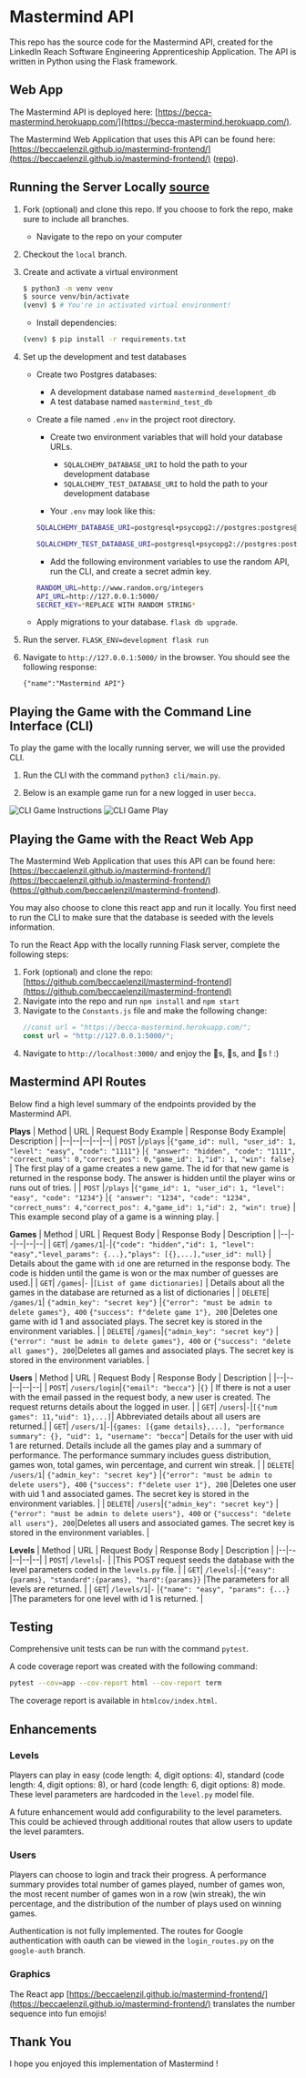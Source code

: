 # Mastermind API

This repo has the source code for the Mastermind API, created for the LinkedIn Reach Software Engineering Apprenticeship Application. The API is written in Python using the Flask framework.

## Web App

The Mastermind API is deployed here: [https://becca-mastermind.herokuapp.com/](https://becca-mastermind.herokuapp.com/). 

The Mastermind Web Application that uses this API can be found here: [https://beccaelenzil.github.io/mastermind-frontend/](https://beccaelenzil.github.io/mastermind-frontend/) ([repo](https://github.com/beccaelenzil/mastermind-frontend)).


## Running the Server Locally [source](https://github.com/AdaGold/retro-video-store/blob/master/ada-project-docs/setup.md)

1. Fork (optional) and clone this repo. If you choose to fork the repo, make sure to include all branches.
    - Navigate to the repo on your computer
1. Checkout the `local` branch.
1. Create and activate a virtual environment
    
    ```bash
    $ python3 -m venv venv
    $ source venv/bin/activate
    (venv) $ # You're in activated virtual environment!
    ```
    - Install dependencies:
    ```bash
    (venv) $ pip install -r requirements.txt
    ```
1. Set up the development and test databases
    - Create two Postgres databases:
        - A development database named `mastermind_development_db`
        - A test database named `mastermind_test_db`

    - Create a file named `.env` in the project root directory.

        - Create two environment variables that will hold your database URLs.

            - `SQLALCHEMY_DATABASE_URI` to hold the path to your development database
            - `SQLALCHEMY_TEST_DATABASE_URI` to hold the path to your development database

        - Your `.env` may look like this:

        ```bash
        SQLALCHEMY_DATABASE_URI=postgresql+psycopg2://postgres:postgres@localhost:5432/mastermind_development_db

        SQLALCHEMY_TEST_DATABASE_URI=postgresql+psycopg2://postgres:postgres@localhost:5432/mastermind_test_db
        ```

        - Add the following environment variables to use the random API, run the CLI, and create a secret admin key.
        
        ```bash
        RANDOM_URL=http://www.random.org/integers
        API_URL=http://127.0.0.1:5000/
        SECRET_KEY=*REPLACE WITH RANDOM STRING*
        ```

    - Apply migrations to your database.
        `flask db upgrade`.

1. Run the server.
    `FLASK_ENV=development flask run`

1. Navigate to `http://127.0.0.1:5000/` in the browser. You should see the following response:

    ```{"name":"Mastermind API"}```

## Playing the Game with the Command Line Interface (CLI)

To play the game with the locally running server, we will use the provided CLI.

1. Run the CLI with the command `python3 cli/main.py`.

1. Below is an example game run for a new logged in user `becca`.

![CLI Game Instructions](./project-docs/cli1.png)
![CLI Game Play](./project-docs/cli2.png)

## Playing the Game with the React Web App

The Mastermind Web Application that uses this API can be found here: [https://beccaelenzil.github.io/mastermind-frontend/](https://beccaelenzil.github.io/mastermind-frontend/) (https://github.com/beccaelenzil/mastermind-frontend).

You may also choose to clone this react app and run it locally. You first need to run the CLI to make sure that the database is seeded with the levels information.

To run the React App with the locally running Flask server, complete the following steps:

1. Fork (optional) and clone the repo: [https://github.com/beccaelenzil/mastermind-frontend](https://github.com/beccaelenzil/mastermind-frontend)
1. Navigate into the repo and run `npm install` and `npm start`
1. Navigate to the `Constants.js` file and make the following change:
    ```js
    //const url = "https://becca-mastermind.herokuapp.com/";
    const url = "http://127.0.0.1:5000/";
    ```
1. Navigate to `http://localhost:3000/` and enjoy the 🦄s, 💚s, and 🥳s ! :)

## Mastermind API Routes

Below find a high level summary of the endpoints provided by the Mastermind API.

**Plays**
| Method | URL | Request Body Example | Response Body Example| Description |
|--|--|--|--|--|
| `POST` |`/plays` |`{"game_id": null, "user_id": 1, "level": "easy", "code": "1111"}` |`{ "answer": "hidden", "code": "1111", "correct_nums": 0,"correct_pos": 0,"game_id": 1,"id": 1, "win": false}` | The first play of a game creates a new game. The id for that new game is returned in the response body. The answer is hidden until the player wins or runs out of tries. |
| `POST` |`/plays` |`{"game_id": 1, "user_id": 1, "level": "easy", "code": "1234"}` |`{ "answer": "1234", "code": "1234", "correct_nums": 4,"correct_pos": 4,"game_id": 1,"id": 2, "win": true}` | This example second play of a game is a winning play. |

**Games**
| Method | URL | Request Body | Response Body | Description |
|--|--|--|--|--|
| `GET`| `/games/1`|`-`|`{"code": "hidden","id": 1, "level": "easy","level_params": {...},"plays": [{},...],"user_id": null}` | Details about the game with `id` one are returned in the response body. The code is hidden until the game is won or the max number of guesses are used.|
| `GET`| `/games`|`-` |`[List of game dictionaries]` | Details about all the games in the database are returned as a list of dictionaries |
| `DELETE`| `/games/1`| `{"admin_key": "secret key"}` |`{"error": "must be admin to delete games"}, 400`  `{"success": f"delete game 1"}, 200` |Deletes one game with id 1 and associated plays. The secret key is stored in the environment variables. |
| `DELETE`| `/games`|`{"admin_key": "secret key"}` | `{"error": "must be admin to delete games"}, 400` or `{"success": "delete all games"}, 200`|Deletes all games and associated plays. The secret key is stored in the environment variables. |

**Users**
| Method | URL | Request Body | Response Body | Description |
|--|--|--|--|--|
| `POST`| `/users/login`|`{"email": "becca"}` |`{}` | If there is not a user with the email passed in the request body, a new user is created. The request returns details about the logged in user. |
| `GET`| `/users`|`-`|`[{"num games": 11,"uid": 1},...]`| Abbreviated details about all users are returned.|
| `GET`| `/users/1`|`-`|`{games: [{game details},...], "performance summary": {}, "uid": 1, "username": "becca"`| Details for the user with uid 1 are returned. Details include all the games play and a summary of performance. The performance summary includes guess distribution, games won, total games, win percentage, and current win streak. |
| `DELETE`| `/users/1`| `{"admin_key": "secret key"}` |`{"error": "must be admin to delete users"}, 400`  `{"success": f"delete user 1"}, 200` |Deletes one user with uid 1 and associated games. The secret key is stored in the environment variables. |
| `DELETE`| `/users`|`{"admin_key": "secret key"}` | `{"error": "must be admin to delete users"}, 400` or `{"success": "delete all users"}, 200`|Deletes all users and associated games. The secret key is stored in the environment variables. |

**Levels**
| Method | URL | Request Body | Response Body | Description |
|--|--|--|--|--|
| `POST`| `/levels`|`-` | |This POST request seeds the database with the level parameters coded in the `levels.py` file. |
| `GET`| `/levels`|`-`|`{"easy":{params}, "standard":{params}, "hard":{params}}` |The parameters for all levels are returned. |
| `GET`| `/levels/1`|`-` |`{"name": "easy", "params": {...}` |The parameters for one level with id 1 is returned. |

## Testing

Comprehensive unit tests can be run with the command `pytest`.

A code coverage report was created with the following command:

```bash
pytest --cov=app --cov-report html --cov-report term
```

The coverage report is available in `htmlcov/index.html`.

## Enhancements

### Levels
Players can play in easy (code length: 4, digit options: 4), standard (code length: 4, digit options: 8), or hard (code length: 6, digit options: 8) mode. These level parameters are hardcoded in the `level.py` model file. 

A future enhancement would add configurability to the level parameters. This could be achieved through additional routes that allow users to update the level paramters.

### Users

Players can choose to login and track their progress. A performance summary provides total number of games played, number of games won, the most recent number of games won in a row (win streak), the win percentage, and the distribution of the number of plays used on winning games.

Authentication is not fully implemented. The routes for Google authentication with oauth can be viewed in the `login_routes.py` on the `google-auth` branch.

### Graphics

The React app [https://beccaelenzil.github.io/mastermind-frontend/](https://beccaelenzil.github.io/mastermind-frontend/) translates the number sequence into fun emojis!

## Thank You

I hope you enjoyed this implementation of Mastermind !